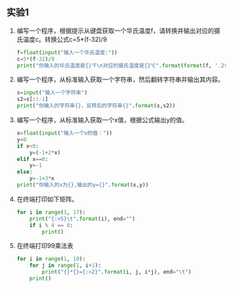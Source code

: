 ## 实验1
1. 编写一个程序，根据提示从键盘获取一个华氏温度f，请转换并输出对应的摄氏温度c。转换公式c=5*(f-32)/9

    ``` python
    f=float(input("输入一个华氏温度:"))
    c=5*(f-32)/9
    print("你输入的华氏温度是{}℉\n对应的摄氏温度是{}℃".format(format(f, '.2f'),format(c, '.2f')))

    ```

2. 编写一个程序，从标准输入获取一个字符串，然后翻转字符串并输出其内容。

    ``` python
    s=input("输入一个字符串")
    s2=s[::-1]
    print("你输入的字符串{}，反转后的字符串{}".format(s,s2))
    ```

3. 编写一个程序，从标准输入获取一个x值，根据公式输出y的值。

    ``` python
    x=float(input("输入一个x的值："))
    y=0
    if x<0:
        y=(-1+2*x)
    elif x==0:
        y=-1
    else:
        y=-1+3*x
    print("你输入的x为{},输出的y={}".format(x,y))

    ```

4. 在终端打印如下矩阵。
    ```python
    for i in range(1, 17):
        print("{:>5}\t".format(i), end="")
        if i % 4 == 0:
            print()

    ```
5. 在终端打印99乘法表
    ```python
    for i in range(1, 10):
        for j in range(1, i+1):
            print("{}*{}={:>2}".format(i, j, i*j), end="\t")
        print()
    ```

 
